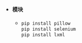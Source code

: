 - #### **模块**
  - ```cmd
    pip install pillow
    pip install selenium
    pip install lxml
    ```